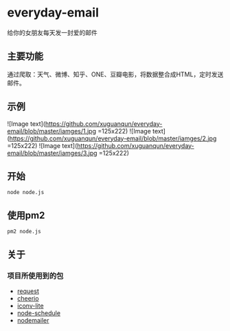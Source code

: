 # everyday-email
给你的女朋友每天发一封爱的邮件
## 主要功能
通过爬取：天气、微博、知乎、ONE、豆瓣电影，将数据整合成HTML，定时发送邮件。
## 示例
![Image text](https://github.com/xuguanqun/everyday-email/blob/master/iamges/1.jpg =125x222)
![Image text](https://github.com/xuguanqun/everyday-email/blob/master/iamges/2.jpg =125x222)
![Image text](https://github.com/xuguanqun/everyday-email/blob/master/iamges/3.jpg =125x222)
## 开始
```
node node.js
```
## 使用pm2
```
pm2 node.js
```
## 关于
### 项目所使用到的包
* [request](https://github.com/request/request "request")
* [cheerio](https://github.com/cheeriojs/cheerio "cheerio")
* [iconv-lite](https://github.com/ashtuchkin/iconv-lite "iconv-lite")
* [node-schedule](https://github.com/node-schedule/node-schedule "node-schedule")
* [nodemailer](https://github.com/nodemailer/nodemailer "nodemailer")
